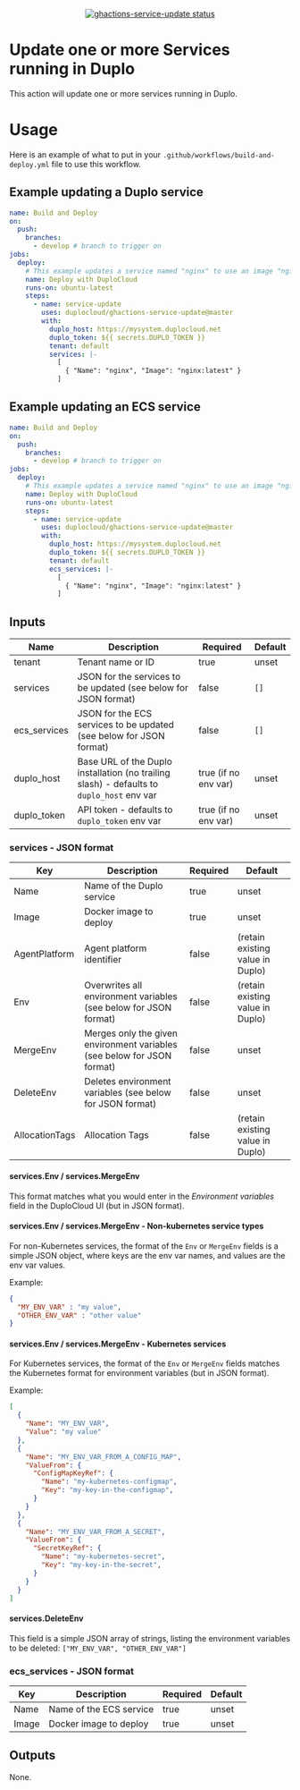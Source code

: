 <p align="center">
  <a href="https://github.com/duplocloud/ghactions-service-update/actions"><img alt="ghactions-service-update status" src="https://github.com/duplocloud/ghactions-service-update/workflows/build-test/badge.svg"></a>
</p>

# Update one or more Services running in Duplo

This action will update one or more services running in Duplo.

# Usage

Here is an example of what to put in your `.github/workflows/build-and-deploy.yml` file to use this workflow.

## Example updating a Duplo service

```yaml
name: Build and Deploy
on:
  push:
    branches:
      - develop # branch to trigger on
jobs:
  deploy:
    # This example updates a service named "nginx" to use an image "nginx:latest"
    name: Deploy with DuploCloud
    runs-on: ubuntu-latest
    steps:
      - name: service-update
        uses: duplocloud/ghactions-service-update@master
        with:
          duplo_host: https://mysystem.duplocloud.net
          duplo_token: ${{ secrets.DUPLO_TOKEN }}
          tenant: default
          services: |-
            [
              { "Name": "nginx", "Image": "nginx:latest" }
            ]
```

## Example updating an ECS service

```yaml
name: Build and Deploy
on:
  push:
    branches:
      - develop # branch to trigger on
jobs:
  deploy:
    # This example updates a service named "nginx" to use an image "nginx:latest"
    name: Deploy with DuploCloud
    runs-on: ubuntu-latest
    steps:
      - name: service-update
        uses: duplocloud/ghactions-service-update@master
        with:
          duplo_host: https://mysystem.duplocloud.net
          duplo_token: ${{ secrets.DUPLO_TOKEN }}
          tenant: default
          ecs_services: |-
            [
              { "Name": "nginx", "Image": "nginx:latest" }
            ]
```

## Inputs

| Name | Description | Required | Default |
|------|-------------|----------|---------|
| tenant | Tenant name or ID | true | unset |
| services | JSON for the services to be updated (see below for JSON format) | false | `[]` |
| ecs_services | JSON for the ECS services to be updated (see below for JSON format) | false | `[]` |
| duplo_host | Base URL of the Duplo installation (no trailing slash) - defaults to `duplo_host` env var | true (if no env var) | unset |
| duplo_token | API token - defaults to `duplo_token` env var | true (if no env var) | unset |

### services - JSON format

| Key | Description | Required | Default |
|------|-------------|----------|---------|
| Name | Name of the Duplo service | true | unset |
| Image | Docker image to deploy | true | unset |
| AgentPlatform | Agent platform identifier | false | (retain existing value in Duplo) |
| Env | Overwrites all environment variables (see below for JSON format) | false | (retain existing value in Duplo) |
| MergeEnv | Merges only the given environment variables (see below for JSON format) | false | unset |
| DeleteEnv | Deletes environment variables (see below for JSON format) | false | unset |
| AllocationTags | Allocation Tags | false | (retain existing value in Duplo) |

#### services.Env / services.MergeEnv

This format matches what you would enter in the *Environment variables* field in the DuploCloud UI (but in JSON format).

#### services.Env / services.MergeEnv - Non-kubernetes service types

For non-Kubernetes services, the format of the `Env` or `MergeEnv` fields is a simple JSON object, where keys are the env var names, and values are the env var values.

Example:

```json
{
  "MY_ENV_VAR" : "my value",
  "OTHER_ENV_VAR" : "other value"
}
```

#### services.Env / services.MergeEnv - Kubernetes services

For Kubernetes services, the format of the `Env` or `MergeEnv` fields matches the Kubernetes format for environment variables (but in JSON format).

Example:

```json
[
  {
    "Name": "MY_ENV_VAR",
    "Value": "my value"
  },
  {
    "Name": "MY_ENV_VAR_FROM_A_CONFIG_MAP",
    "ValueFrom": {
      "ConfigMapKeyRef": {
        "Name": "my-kubernetes-configmap",
        "Key": "my-key-in-the-configmap",
      }
    }
  },
  {
    "Name": "MY_ENV_VAR_FROM_A_SECRET",
    "ValueFrom": {
      "SecretKeyRef": {
        "Name": "my-kubernetes-secret",
        "Key": "my-key-in-the-secret",
      }
    }
  }
]
```

#### services.DeleteEnv

This field is a simple JSON array of strings, listing the environment variables to be deleted: `["MY_ENV_VAR", "OTHER_ENV_VAR"]`

### ecs_services - JSON format

| Key | Description | Required | Default |
|------|-------------|----------|---------|
| Name | Name of the ECS service | true | unset |
| Image | Docker image to deploy | true | unset |

## Outputs

None.
